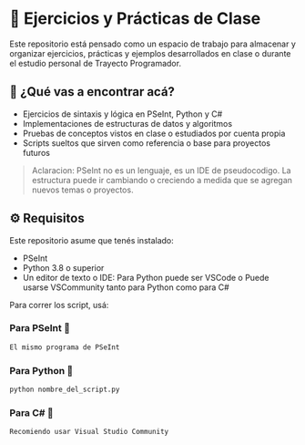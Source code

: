 # 🧪 Ejercicios y Prácticas de Clase

Este repositorio está pensado como un espacio de trabajo para almacenar y organizar ejercicios, prácticas y ejemplos desarrollados en clase o durante el estudio personal de Trayecto Programador.

## 📌 ¿Qué vas a encontrar acá?

- Ejercicios de sintaxis y lógica en PSeInt, Python y C#
- Implementaciones de estructuras de datos y algoritmos
- Pruebas de conceptos vistos en clase o estudiados por cuenta propia
- Scripts sueltos que sirven como referencia o base para proyectos futuros

> Aclaracion: PSeInt no es un lenguaje, es un IDE de pseudocodigo.
>  La estructura puede ir cambiando o creciendo a medida que se agregan nuevos temas o proyectos.

## ⚙️ Requisitos

Este repositorio asume que tenés instalado:

- PSeInt
- Python 3.8 o superior
- Un editor de texto o IDE: Para Python puede ser VSCode o Puede usarse VSCommunity tanto para Python como para C#

Para correr los script, usá:

### Para PSeInt 🧠
```bash
El mismo programa de PSeInt
```


### Para Python 🐍 
```bash
python nombre_del_script.py
```
### Para C# 💠
```bash
Recomiendo usar Visual Studio Community
```
